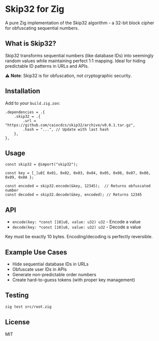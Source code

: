 # Skip32 for Zig

A pure Zig implementation of the Skip32 algorithm - a 32-bit block cipher for obfuscating sequential numbers.

## What is Skip32?

Skip32 transforms sequential numbers (like database IDs) into seemingly random values while maintaining perfect 1:1 mapping. Ideal for hiding predictable ID patterns in URLs and APIs.

⚠️ **Note**: Skip32 is for obfuscation, not cryptographic security.

## Installation

Add to your `build.zig.zon`:

```zig
.dependencies = .{
    .skip32 = .{
        .url = "https://github.com/caiocdcs/skip32/archive/v0.0.1.tar.gz",
        .hash = "...", // Update with last hash
    },
},
```

## Usage

```zig
const skip32 = @import("skip32");

const key = [_]u8{ 0x01, 0x02, 0x03, 0x04, 0x05, 0x06, 0x07, 0x08, 0x09, 0x0A };

const encoded = skip32.encode(&key, 12345);  // Returns obfuscated number
const decoded = skip32.decode(&key, encoded); // Returns 12345
```

## API

- `encode(key: *const [10]u8, value: u32) u32` - Encode a value
- `decode(key: *const [10]u8, value: u32) u32` - Decode a value

Key must be exactly 10 bytes. Encoding/decoding is perfectly reversible.

## Example Use Cases

- Hide sequential database IDs in URLs
- Obfuscate user IDs in APIs
- Generate non-predictable order numbers
- Create hard-to-guess tokens (with proper key management)

## Testing

```bash
zig test src/root.zig
```

## License

MIT
